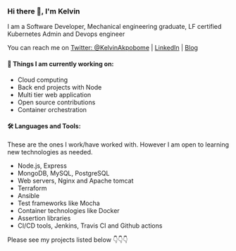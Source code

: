 ### Hi there 👋, I'm Kelvin

I am a Software Developer, Mechanical engineering graduate, LF certified Kubernetes Admin and Devops engineer

You can reach me on
[Twitter: @KelvinAkpobome](https://www.twitter.com/KelvinAkpobome) | 
[LinkedIn](https://www.linkedin.com/in/KelvinAkpobome) | 
[Blog](https://blog.kelvinakpobome.codes)


#### 🌱 Things I am currently working on: 
- Cloud computing
- Back end projects with Node 
- Multi tier web application
- Open source contributions
- Container orchestration

#### 🛠️ Languages and Tools:
These are the ones I work/have worked with. However I am open to learning new technologies as needed.
- Node.js, Express
- MongoDB, MySQL, PostgreSQL
- Web servers, Nginx and Apache tomcat
- Terraform
- Ansible 
- Test frameworks like Mocha
- Container technologies like Docker
- Assertion libraries
- CI/CD tools, Jenkins, Travis CI and Github actions


Please see my projects listed below 👇👇👇
